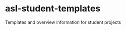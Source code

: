 asl-student-templates
=====================

Templates and overview information for student projects
